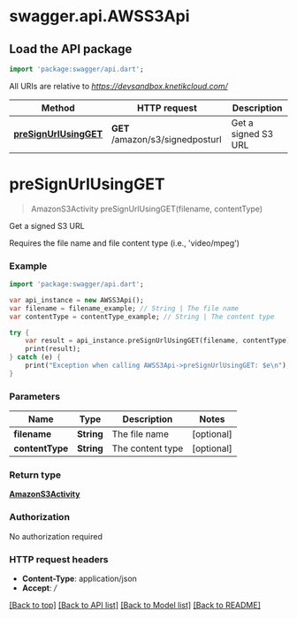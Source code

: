 # swagger.api.AWSS3Api

## Load the API package
```dart
import 'package:swagger/api.dart';
```

All URIs are relative to *https://devsandbox.knetikcloud.com/*

Method | HTTP request | Description
------------- | ------------- | -------------
[**preSignUrlUsingGET**](AWSS3Api.md#preSignUrlUsingGET) | **GET** /amazon/s3/signedposturl | Get a signed S3 URL


# **preSignUrlUsingGET**
> AmazonS3Activity preSignUrlUsingGET(filename, contentType)

Get a signed S3 URL

Requires the file name and file content type (i.e., 'video/mpeg')

### Example 
```dart
import 'package:swagger/api.dart';

var api_instance = new AWSS3Api();
var filename = filename_example; // String | The file name
var contentType = contentType_example; // String | The content type

try { 
    var result = api_instance.preSignUrlUsingGET(filename, contentType);
    print(result);
} catch (e) {
    print("Exception when calling AWSS3Api->preSignUrlUsingGET: $e\n");
}
```

### Parameters

Name | Type | Description  | Notes
------------- | ------------- | ------------- | -------------
 **filename** | **String**| The file name | [optional] 
 **contentType** | **String**| The content type | [optional] 

### Return type

[**AmazonS3Activity**](AmazonS3Activity.md)

### Authorization

No authorization required

### HTTP request headers

 - **Content-Type**: application/json
 - **Accept**: */*

[[Back to top]](#) [[Back to API list]](../README.md#documentation-for-api-endpoints) [[Back to Model list]](../README.md#documentation-for-models) [[Back to README]](../README.md)

